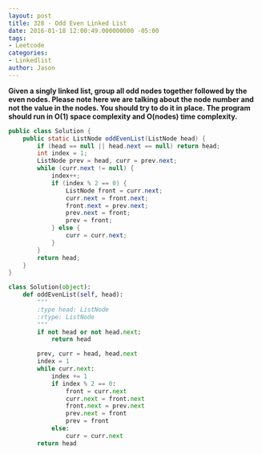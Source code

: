 ```yaml
---
layout: post
title: 328 - Odd Even Linked List
date: 2016-01-18 12:00:49.000000000 -05:00
tags:
- Leetcode
categories:
- Linkedlist
author: Jason
---
```

**Given a singly linked list, group all odd nodes together followed by the even nodes. Please note here we are talking about the node number and not the value in the nodes. You should try to do it in place. The program should run in O(1) space complexity and O(nodes) time complexity.**


``` java
public class Solution {
    public static ListNode oddEvenList(ListNode head) {
        if (head == null || head.next == null) return head;
        int index = 1;
        ListNode prev = head, curr = prev.next;
        while (curr.next != null) {
            index++;
            if (index % 2 == 0) {
                ListNode front = curr.next;
                curr.next = front.next;
                front.next = prev.next;
                prev.next = front;
                prev = front;
            } else {
                curr = curr.next;
            }
        }
        return head;
    }
}
```

``` python
class Solution(object):
    def oddEvenList(self, head):
        """
        :type head: ListNode
        :rtype: ListNode
        """
        if not head or not head.next:
            return head

        prev, curr = head, head.next
        index = 1
        while curr.next:
            index += 1
            if index % 2 == 0:
                front = curr.next
                curr.next = front.next
                front.next = prev.next
                prev.next = front
                prev = front
            else:
                curr = curr.next
        return head
```
